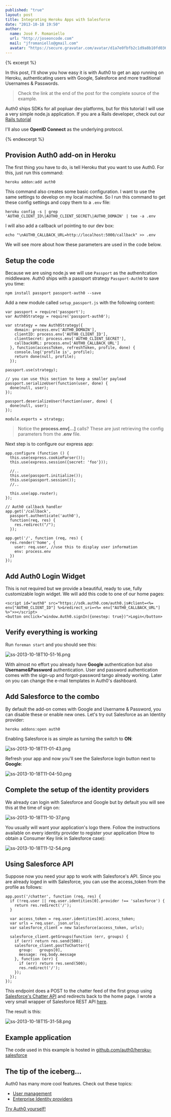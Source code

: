 ```yaml
---
published: "true"
layout: post
title: Integrating Heroku Apps with Salesforce
date: "2013-10-18 19:50"
author: 
  name: José F. Romaniello
  url: "http://joseoncode.com"
  mail: "jfromaniello@gmail.com"
  avatar: "https://secure.gravatar.com/avatar/d1a7e0fbfb2c1d9a8b10fd03648da78f.png"
---
```


{% excerpt %} 

In this post, I'll show you how easy it is with Auth0 to get an app running on Heroku, authenticating users with Google, Salesforce and more traditional Usernames & Passwords.

> Check the link at the end of the post for the complete source of the example.

Auth0 ships SDKs for all popluar dev platforms, but for this tutorial I will use a very simple node.js application. If you are a Rails developer, check out our [Rails tutorial](https://devcenter.heroku.com/articles/auth0#using-with-rails)

I'll also use __OpenID Connect__ as the underlying protocol. 

{% endexcerpt %}

## Provision Auth0 add-on in Heroku

The first thing you have to do, is tell Heroku that you want to use Auth0. For this, just run this command:

    heroku addon:add auth0

This command also creates some basic configuration. I want to use the same settings to develop on my local machine. So I run this command to get these config settings and copy them to a `.env` file:

    heroku config -s | grep 'AUTH0_CLIENT_ID\|AUTH0_CLIENT_SECRET\|AUTH0_DOMAIN' | tee -a .env

I will also add a callback url pointing to our dev box:

    echo "\nAUTH0_CALLBACK_URL=http://localhost:5000/callback" >> .env

We will see more about how these parameters are used in the code below.


## Setup the code

Because we are using node.js we will use `Passport` as the authenitcation middleware. Auth0 ships with a passport strategy `Passport-Auth0` to save you time:

    npm install passport passport-auth0 --save

Add a new module called `setup_passport.js` with the following content: 

    var passport = require('passport');
    var Auth0Strategy = require('passport-auth0');

    var strategy = new Auth0Strategy({  
        domain: process.env['AUTH0_DOMAIN'],
        clientID: process.env['AUTH0_CLIENT_ID'],
        clientSecret: process.env['AUTH0_CLIENT_SECRET'],
        callbackURL: process.env['AUTH0_CALLBACK_URL']
      }, function(accessToken, refreshToken, profile, done) {
        console.log('profile is', profile);
        return done(null, profile);
      });

    passport.use(strategy);

    // you can use this section to keep a smaller payload
    passport.serializeUser(function(user, done) {
      done(null, user); 
    });

    passport.deserializeUser(function(user, done) {
      done(null, user);
    });

    module.exports = strategy; 

> Notice the __process.env[...]__ calls? These are just retrieving the config parameters from the __.env__ file.

Next step is to configure our express app:

    app.configure (function () {
      this.use(express.cookieParser());
      this.use(express.session({secret: 'foo'}));

      //..
      this.use(passport.initialize());
      this.use(passport.session());
      //..

      this.use(app.router);
    });

    // Auth0 callback handler
    app.get('/callback', 
      passport.authenticate('auth0'), 
      function(req, res) {
        res.redirect("/");
      });

    app.get('/', function (req, res) {
      res.render('home', {
        user: req.user, //use this to display user information
        env: process.env
      }) 
    });

## Add Auth0 Login Widget

This is not required but we provide a beautiful, ready to use, fully customizable login widget. We will add this code to one of our home pages:

    <script id="auth0" src="https://sdk.auth0.com/auth0.js#client=<%= env["AUTH0_CLIENT_ID"] %>&redirect_uri=<%= env["AUTH0_CALLBACK_URL"] %>">></script>
    <button onclick="window.Auth0.signIn({onestep: true})">Login</button>

## Verify everything is working

Run `foreman start` and you should see this:

![ss-2013-10-18T10-51-16.png](http://blog.auth0.com.s3.amazonaws.com/ss-2013-10-18T10-51-16.png)

With almost no effort you already have __Google__ authentication but also __Username&Password__ authentication. User and password authentication comes with the sign-up and forgot-password tango already working. Later on you can change the e-mail templates in Auth0's dashboard.

## Add Salesforce to the combo

By default the add-on comes with Google and Username & Password, you can disable these or enable new ones. Let's try out Salesforce as an Identity provider:

    heroku addons:open auth0

Enabling Salesforce is as simple as turning the switch to __ON__:

![ss-2013-10-18T11-01-43.png](http://blog.auth0.com.s3.amazonaws.com/ss-2013-10-18T11-01-43.png)

Refresh your app and now you'll see the Salesforce login button next to __Google__:

![ss-2013-10-18T11-04-50.png](http://blog.auth0.com.s3.amazonaws.com/ss-2013-10-18T11-04-50.png)

## Complete the setup of the identity providers

We already can login with Salesforce and Google but by default you will see this at the time of sign on:

![ss-2013-10-18T11-10-37.png](http://blog.auth0.com.s3.amazonaws.com/ss-2013-10-18T11-10-37.png)

You usually will want your application's logo there. Follow the instructions available on every identity provider to register your application (How to obtain a Consumer Key link in Salesforce case):

![ss-2013-10-18T11-12-54.png](http://blog.auth0.com.s3.amazonaws.com/ss-2013-10-18T11-12-54.png)

## Using Salesforce API

Suppose now you need your app to work with Salesforce's API. Since you are already loged in with Salesforce, you can use the access_token from the profile as follows:

    app.post('/chatter', function (req, res) {
      if (!req.user || req.user.identities[0].provider !== 'salesforce') {
        return res.redirect('/');
      }

      var access_token = req.user.identities[0].access_token;
      var urls = req.user._json.urls;
      var salesforce_client = new Salesforce(access_token, urls);

      salesforce_client.getGroups(function (err, groups) {
        if (err) return res.send(500);
        salesforce_client.postToChatter({
          group:   groups[0],
          message: req.body.message
        }, function (err) {
          if (err) return res.send(500);
          res.redirect('/');
        });
      });
    });

This endpoint does a POST to the chatter feed of the first group using [Salesforce's Chatter API](http://www.salesforce.com/us/developer/docs/chatterapi/) and redirects back to the home page. I wrote a very small wrapper of Salesforce REST API [here](https://github.com/auth0/heroku-salesforce/blob/master/lib/salesforce.js). 

The result is this:

![ss-2013-10-18T15-31-58.png](http://blog.auth0.com.s3.amazonaws.com/ss-2013-10-18T15-31-58.png)


## Example application

The code used in this example is hosted in [github.com/auth0/heroku-salesforce](https://github.com/auth0/heroku-salesforce)

## The tip of the iceberg...

Auth0 has many more cool features. Check out these topics:

  -  [User management](http://blog.auth0.com/2013/10/04/Much-better-insights-into-your-users/)
  -  [Enterprise Identity providers](https://docs.auth0.com/identityproviders)


[Try Auth0 yourself!](http://developers.auth0.com)